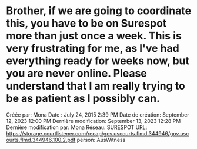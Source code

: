 # Brother, if we are going to coordinate this, you have to be on Surespot more than just once a week. This is very frustrating for me, as l've had everything ready for weeks now, but you are never online. Please understand that I am really trying to be as patient as I possibly can.

Créée par: Mona
Date : July 24, 2015 2:39 PM
Date de création: September 12, 2023 12:00 PM
Dernière modification: September 13, 2023 12:28 PM
Dernière modification par: Mona
Réseau: SURESPOT
URL: https://storage.courtlistener.com/recap/gov.uscourts.flmd.344946/gov.uscourts.flmd.344946.100.2.pdf
person: AusWitness
